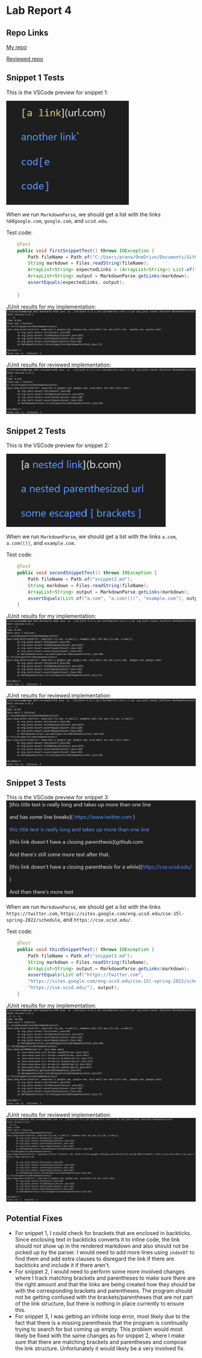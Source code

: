 # Lab Report 4

## Repo Links
[My repo](https://github.com/pranay-jha/markdown-parser)

[Reviewed repo](https://github.com/hsflores7/markdown-parser)

## Snippet 1 Tests
This is the VSCode preview for snippet 1:

![Image](snippet1preview.png)

When we run ``MarkdownParse``, we should get a list with the links ``%60google.com``,  ``google.com``, and ``ucsd.edu``.

Test code:
```java
    @Test
    public void firstSnippetTest() throws IOException {
        Path fileName = Path.of("C:/Users/prana/OneDrive/Documents/GitHub/markdown-parser/snippet1.md");
        String markdown = Files.readString(fileName);
        ArrayList<String> expectedLinks = (ArrayList<String>) List.of("`google.com", "google.com", "uscd.edu");
        ArrayList<String> output = MarkdownParse.getLinks(markdown);
        assertEquals(expectedLinks, output);

    }
```

JUnit results for my implementation:
![Image](mysnippet1.png)

JUnit results for reviewed implementation:
![Image](theirsnippet1.png)

## Snippet 2 Tests
This is the VSCode preview for snippet 2:

![Image](snippet2preview.png)

When we run ``MarkdownParse``, we should get a list with the links ``a.com``, ``a.com(())``, and ``example.com``.

Test code:
```java
    @Test
    public void secondSnippetTest() throws IOException {
        Path fileName = Path.of("snippet2.md");
        String markdown = Files.readString(fileName);
        ArrayList<String> output = MarkdownParse.getLinks(markdown);
        assertEquals(List.of("a.com", "a.com(())", "example.com"), output);
    }
```

JUnit results for my implementation:
![Image](mysnippet2.png)

JUnit results for reviewed implementation:
![Image](theirsnippet2.png)

## Snippet 3 Tests
This is the VSCode preview for snippet 3:
![Image](snippet3preview.png)

When we run ``MarkdownParse``, we should get a list with the links ``https://twitter.com``, ``https://sites.google.com/eng.ucsd.edu/cse-15l-spring-2022/schedule``, and ``https://cse.ucsd.edu/``.

Test code:
```java
    @Test
    public void thirdSnippetTest() throws IOException {
        Path fileName = Path.of("snippet3.md");
        String markdown = Files.readString(fileName);
        ArrayList<String> output = MarkdownParse.getLinks(markdown);
        assertEquals(List.of("https://twitter.com", 
        "https://sites.google.com/eng.ucsd.edu/cse-15l-spring-2022/schedule",
        "https://cse.ucsd.edu/"), output);
    }
```

JUnit results for my implementation:
![Image](mysnippet3.png)

JUnit results for reviewed implementation:
![Image](theirsnippet3.png)

## Potential Fixes
* For snippet 1, I could check for brackets that are enclosed in backticks. Since enclosing text in backticks converts it to inline code, the link should not show up in the rendered markdown and also should not be picked up by the parser. I would need to add more lines using ``indexOf`` to find them and add extra clauses to disregard the link if there are backticks and include it if there aren't.
* For snippet 2, I would need to perform some more involved changes where I track matching brackets and parentheses to make sure there are the right amount and that the links are being created how they should be with the corresponding brackets and parentheses. The program should not be getting confused with the brackets/parentheses that are not part of the link structure, but there is nothing in place currently to ensure this.
* For snippet 3, I was getting an infinite loop error, most likely due to the fact that there is a missing parenthesis that the program is continually trying to search for but coming up empty. This problem would most likely be fixed with the same changes as for snippet 2, where I make sure that there are matching brackets and parentheses and compose the link structure. Unfortunately it would likely be a very involved fix.